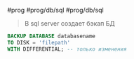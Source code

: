#prog #prog/db/sql #prog/db/sql

> В sql server создает бэкап БД

```sql
BACKUP DATABASE databasename
TO DISK = 'filepath'  
WITH DIFFERENTIAL; -- только изменения
```
